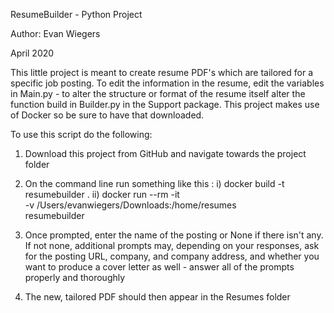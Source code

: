 ResumeBuilder - Python Project

Author: Evan Wiegers

April 2020

This little project is meant to create resume PDF's which are tailored for a specific job posting. To edit the 
information in the resume, edit the variables in Main.py - to alter the structure or format of the resume itself alter 
the function build in Builder.py in the Support package. This project makes use of Docker so be sure to have that downloaded.

To use this script do the following:

1) Download this project from GitHub and navigate towards the project folder

2) On the command line run something like this :
	i) docker build -t resumebuilder .
	ii) docker run --rm -it \
		-v /Users/evanwiegers/Downloads:/home/resumes \
		resumebuilder

3) Once prompted, enter the name of the posting or None if there isn't any.  If not none, additional prompts may, 
depending on your responses, ask for the posting URL, company, and company address, and whether you want to produce a 
cover letter as well - answer all of the prompts properly and thoroughly

4) The new, tailored PDF should then appear in the Resumes folder
